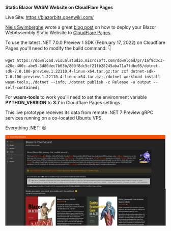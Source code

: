 **Static Blazor WASM Website on CloudFlare Pages**

Live Site: https://blazorbits.openwiki.com/

[Niels Swimberghe](https://twitter.com/RealSwimburger) wrote a great [blog post](https://swimburger.net/blog/dotnet/how-to-deploy-blazor-webassembly-to-cloudflare-pages) on how to deploy your Blazor WebAssembly Static Website to [CloudFlare Pages](https://pages.cloudflare.com/).

To use the latest .NET 7.0.0 Preview 1 SDK (February 17, 2022) on Cloudflare Pages you'll need to modify the build command: 👇

`wget https://download.visualstudio.microsoft.com/download/pr/1af9d3c3-a20e-400c-abe5-3d80dec7b63b/803f8dc5cf21fb28245aba71a7fdbc05/dotnet-sdk-7.0.100-preview.1.22110.4-linux-x64.tar.gz;tar zxf dotnet-sdk-7.0.100-preview.1.22110.4-linux-x64.tar.gz;./dotnet workload install wasm-tools;./dotnet --info;./dotnet publish -c Release -o output --self-contained;`

For **wasm-tools** to work you'll need to set the environment variable **PYTHON_VERSION** to **3.7** in Cloudflare Pages settings.

This live prototype receives its data from remote .NET 7 Preview gRPC services running on a co-located Ubuntu VPS.

Everything .NET! 😉

![Static Blazor WASM Website on CloudFlare Pages](Screenshot.jpg)



